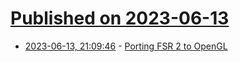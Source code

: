 # [Published on 2023-06-13](index.md)

* [2023-06-13, 21:09:46](https://lobste.rs/s/ahc31s/porting_fsr_2_opengl) - [Porting FSR 2 to OpenGL](https://juandiegomontoya.github.io/porting_fsr2.html)
